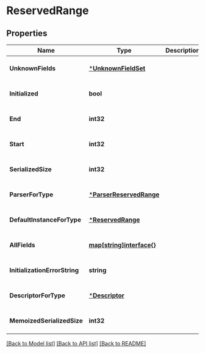 # ReservedRange

## Properties
Name | Type | Description | Notes
------------ | ------------- | ------------- | -------------
**UnknownFields** | [***UnknownFieldSet**](UnknownFieldSet.md) |  | [optional] [default to null]
**Initialized** | **bool** |  | [optional] [default to null]
**End** | **int32** |  | [optional] [default to null]
**Start** | **int32** |  | [optional] [default to null]
**SerializedSize** | **int32** |  | [optional] [default to null]
**ParserForType** | [***ParserReservedRange**](ParserReservedRange.md) |  | [optional] [default to null]
**DefaultInstanceForType** | [***ReservedRange**](ReservedRange.md) |  | [optional] [default to null]
**AllFields** | [**map[string]interface{}**](interface{}.md) |  | [optional] [default to null]
**InitializationErrorString** | **string** |  | [optional] [default to null]
**DescriptorForType** | [***Descriptor**](Descriptor.md) |  | [optional] [default to null]
**MemoizedSerializedSize** | **int32** |  | [optional] [default to null]

[[Back to Model list]](../README.md#documentation-for-models) [[Back to API list]](../README.md#documentation-for-api-endpoints) [[Back to README]](../README.md)

